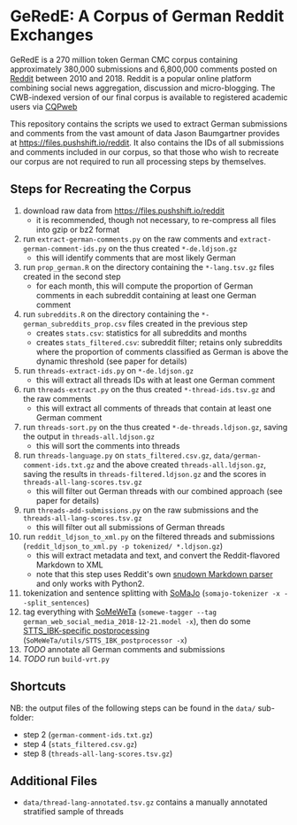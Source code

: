 # GeRedE: A Corpus of German Reddit Exchanges
GeRedE is a 270 million token German CMC corpus containing
approximately 380,000 submissions and 6,800,000 comments posted on
[Reddit](https://www.reddit.com) between 2010 and 2018. Reddit is a
popular online platform combining social news aggregation, discussion
and micro-blogging. The CWB-indexed version of our final corpus is
available to registered academic users via
[CQPweb](https://corpora.linguistik.uni-erlangen.de/cqpweb/gerede_v1)

This repository contains the scripts we used to extract German
submissions and comments from the vast amount of data Jason
Baumgartner provides at https://files.pushshift.io/reddit. It also
contains the IDs of all submissions and comments included in our
corpus, so that those who wish to recreate our corpus are not required
to run all processing steps by themselves.

## Steps for Recreating the Corpus
1. download raw data from https://files.pushshift.io/reddit
   - it is recommended, though not necessary, to re-compress all files
   into gzip or bz2 format
2. run `extract-german-comments.py` on the raw comments and
   `extract-german-comment-ids.py` on the thus created
   `*-de.ldjson.gz`
   - this will identify comments that are most likely German
3. run `prop_german.R` on the directory containing the `*-lang.tsv.gz`
   files created in the second step
   - for each month, this will compute the proportion of German
     comments in each subreddit containing at least one German
     comment
4. run `subreddits.R` on the directory containing the
   `*-german_subreddits_prop.csv` files created in the previous step
   - creates `stats.csv`: statistics for all subreddits and months
   - creates `stats_filtered.csv`: subreddit filter; retains only
     subreddits where the proportion of comments classified as German
     is above the dynamic threshold (see paper for details)
5. run `threads-extract-ids.py` on `*-de.ldjson.gz`
   - this will extract all threads IDs with at least one German
     comment
6. run `threads-extract.py` on the thus created
   `*-thread-ids.tsv.gz` and the raw comments
   - this will extract all comments of threads that contain at least
     one German comment
7. run `threads-sort.py` on the thus created `*-de-threads.ldjson.gz`,
   saving the output in `threads-all.ldjson.gz`
   - this will sort the comments into threads
8. run `threads-language.py` on `stats_filtered.csv.gz`,
   `data/german-comment-ids.txt.gz` and the above created
   `threads-all.ldjson.gz`, saving the results in
   `threads-filtered.ldjson.gz` and the scores in
   `threads-all-lang-scores.tsv.gz`
   - this will filter out German threads with our combined approach
     (see paper for details)
9. run `threads-add-submissions.py` on the raw submissions and the
   `threads-all-lang-scores.tsv.gz`
   - this will filter out all submissions of German threads
10. run `reddit_ldjson_to_xml.py` on the filtered threads and
    submissions (`reddit_ldjson_to_xml.py -p tokenized/ *.ldjson.gz`)
    - this will extract metadata and text, and convert the
      Reddit-flavored Markdown to XML
    - note that this step uses Reddit's own [snudown Markdown
      parser](https://github.com/reddit/snudown/) and only works with
      Python2.
11. tokenization and sentence splitting with [SoMaJo](https://github.com/tsproisl/SoMaJo) (`somajo-tokenizer -x --split_sentences`)
12. tag everything with
    [SoMeWeTa](https://github.com/tsproisl/SoMeWeTa) (`somewe-tagger
    --tag german_web_social_media_2018-12-21.model -x`), then do some
    [STTS_IBK-specific
    postprocessing](https://github.com/tsproisl/SoMeWeTa/blob/master/utils/STTS_IBK_postprocessor)
    (`SoMeWeTa/utils/STTS_IBK_postprocessor -x`)
13. *TODO* annotate all German comments and submissions
14. *TODO* run `build-vrt.py`

## Shortcuts
NB: the output files of the following steps can be found in the
`data/` sub-folder:
- step 2 (`german-comment-ids.txt.gz`)
- step 4 (`stats_filtered.csv.gz`)
- step 8 (`threads-all-lang-scores.tsv.gz`)


## Additional Files
- `data/thread-lang-annotated.tsv.gz` contains a manually annotated
  stratified sample of threads
